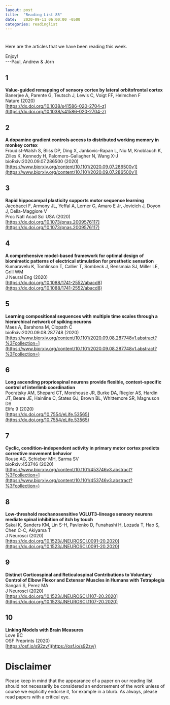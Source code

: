 ```yaml
---
layout: post
title:  "Reading List 85"
date:   2020-09-11 06:00:00 -0500
categories: readinglist
---
```


# 

Here are the articles that we have been reading this week.

Enjoy!  
---Paul, Andrew & Jörn

## 1
**Value-guided remapping of sensory cortex by lateral orbitofrontal cortex**  
Banerjee A, Parente G, Teutsch J, Lewis C, Voigt FF, Helmchen F  
Nature (2020)  
[https://dx.doi.org/10.1038/s41586-020-2704-z](https://dx.doi.org/10.1038/s41586-020-2704-z)

## 2
**A dopamine gradient controls access to distributed working memory in monkey cortex**  
Froudist-Walsh S, Bliss DP, Ding X, Jankovic-Rapan L, Niu M, Knoblauch K, Zilles K, Kennedy H, Palomero-Gallagher N, Wang X-J  
bioRxiv:2020.09.07.286500 (2020)  
[https://www.biorxiv.org/content/10.1101/2020.09.07.286500v1](https://www.biorxiv.org/content/10.1101/2020.09.07.286500v1)

## 3
**Rapid hippocampal plasticity supports motor sequence learning**  
Jacobacci F, Armony JL, Yeffal A, Lerner G, Amaro E Jr, Jovicich J, Doyon J, Della-Maggiore V  
Proc Natl Acad Sci USA (2020)  
[https://dx.doi.org/10.1073/pnas.2009576117](https://dx.doi.org/10.1073/pnas.2009576117)

## 4
**A comprehensive model-based framework for optimal design of biomimetic patterns of electrical stimulation for prosthetic sensation**  
Kumaravelu K, Tomlinson T, Callier T, Sombeck J, Bensmaia SJ, Miller LE, Grill WM  
J Neural Eng (2020)  
[https://dx.doi.org/10.1088/1741-2552/abacd8](https://dx.doi.org/10.1088/1741-2552/abacd8)

## 5
**Learning compositional sequences with multiple time scales through a hierarchical network of spiking neurons**  
Maes A, Barahona M, Clopath C  
bioRxiv:2020.09.08.287748 (2020)  
[https://www.biorxiv.org/content/10.1101/2020.09.08.287748v1.abstract?%3Fcollection=](https://www.biorxiv.org/content/10.1101/2020.09.08.287748v1.abstract?%3Fcollection=)

## 6
**Long ascending propriospinal neurons provide flexible, context-specific control of interlimb coordination**  
Pocratsky AM, Shepard CT, Morehouse JR, Burke DA, Riegler AS, Hardin JT, Beare JE, Hainline C, States GJ, Brown BL, Whittemore SR, Magnuson DS  
Elife 9 (2020)  
[https://dx.doi.org/10.7554/eLife.53565](https://dx.doi.org/10.7554/eLife.53565)

## 7
**Cyclic, condition-independent activity in primary motor cortex predicts corrective movement behavior**  
Rouse AG, Schieber MH, Sarma SV  
bioRxiv:453746 (2020)  
[https://www.biorxiv.org/content/10.1101/453746v3.abstract?%3Fcollection=](https://www.biorxiv.org/content/10.1101/453746v3.abstract?%3Fcollection=)

## 8
**Low-threshold mechanosensitive VGLUT3-lineage sensory neurons mediate spinal inhibition of itch by touch**  
Sakai K, Sanders KM, Lin S-H, Pavlenko D, Funahashi H, Lozada T, Hao S, Chen C-C, Akiyama T  
J Neurosci (2020)  
[https://dx.doi.org/10.1523/JNEUROSCI.0091-20.2020](https://dx.doi.org/10.1523/JNEUROSCI.0091-20.2020)

## 9
**Distinct Corticospinal and Reticulospinal Contributions to Voluntary Control of Elbow Flexor and Extensor Muscles in Humans with Tetraplegia**  
Sangari S, Perez MA  
J Neurosci (2020)  
[https://dx.doi.org/10.1523/JNEUROSCI.1107-20.2020](https://dx.doi.org/10.1523/JNEUROSCI.1107-20.2020)

## 10
**Linking Models with Brain Measures**  
Love BC  
OSF Preprints (2020)  
[https://osf.io/s92zy/](https://osf.io/s92zy/)


# Disclaimer
Please keep in mind that the appearance of a paper on our reading list should not necessarily be considered an endorsement of the work unless of course we explicitly endorse it, for example in a blurb. As always, please read papers with a critical eye.
